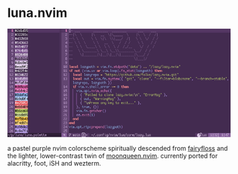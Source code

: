# luna.nvim

<div align="center">

![alacritty](grim.png)

</div>

a pastel purple nvim colorscheme spiritually descended from [fairyfloss](https://github.com/sailorhg/fairyfloss) and the lighter, lower-contrast twin of [moonqueen.nvim](https://codeberg.org/sailorfe/moonqueen.nvim). currently ported for alacritty, foot, iSH and wezterm.
